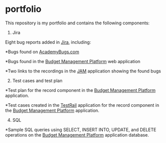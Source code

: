 # portfolio

This repository is my portfolio and contains the following components:

1. Jira

 Eight bug reports added in [Jira](https://www.atlassian.com/pl/software/jira), including:

*Bugs found on [AcademyBugs.com](https://academybugs.com/)

*Bugs found in the [Budget Management Platform](https://github.com/piotrorczykowski/budget-management-platform-api) web application

*Two links to the recordings in the [JAM](https://jam.dev/login) application showing the found bugs

2. Test cases and test plan

*Test plan for the record component in the [Budget Management Platform](https://github.com/piotrorczykowski/budget-management-platform-api) application.

*Test cases created in the [TestRail](https://www.testrail.com/) application for the record component in the [Budget Management Platform](https://github.com/piotrorczykowski/budget-management-platform-api) application.

4. SQL

*Sample SQL queries using SELECT, INSERT INTO, UPDATE, and DELETE operations on the [Budget Management Platform](https://github.com/piotrorczykowski/budget-management-platform-api) application database.




